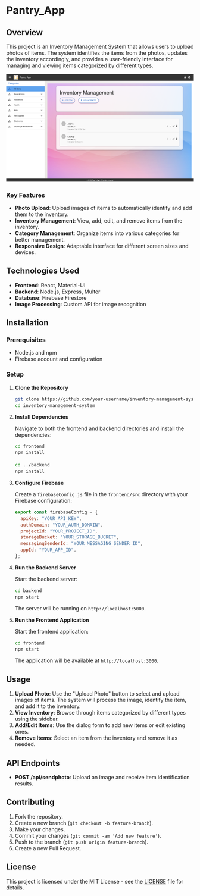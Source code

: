 # Pantry_App
## Overview

This project is an Inventory Management System that allows users to upload photos of items. The system identifies the items from the photos, updates the inventory accordingly, and provides a user-friendly interface for managing and viewing items categorized by different types.

![Homepage Screenshot](assets/screenshot.jpg)


### Key Features

- **Photo Upload**: Upload images of items to automatically identify and add them to the inventory.
- **Inventory Management**: View, add, edit, and remove items from the inventory.
- **Category Management**: Organize items into various categories for better management.
- **Responsive Design**: Adaptable interface for different screen sizes and devices.

## Technologies Used

- **Frontend**: React, Material-UI
- **Backend**: Node.js, Express, Multer
- **Database**: Firebase Firestore
- **Image Processing**: Custom API for image recognition

## Installation

### Prerequisites

- Node.js and npm
- Firebase account and configuration

### Setup

1. **Clone the Repository**

   ```bash
   git clone https://github.com/your-username/inventory-management-system.git
   cd inventory-management-system
   ```

2. **Install Dependencies**

   Navigate to both the frontend and backend directories and install the dependencies:

   ```bash
   cd frontend
   npm install

   cd ../backend
   npm install
   ```

3. **Configure Firebase**

   Create a `firebaseConfig.js` file in the `frontend/src` directory with your Firebase configuration:

   ```javascript
   export const firebaseConfig = {
     apiKey: "YOUR_API_KEY",
     authDomain: "YOUR_AUTH_DOMAIN",
     projectId: "YOUR_PROJECT_ID",
     storageBucket: "YOUR_STORAGE_BUCKET",
     messagingSenderId: "YOUR_MESSAGING_SENDER_ID",
     appId: "YOUR_APP_ID",
   };
   ```

4. **Run the Backend Server**

   Start the backend server:

   ```bash
   cd backend
   npm start
   ```

   The server will be running on `http://localhost:5000`.

5. **Run the Frontend Application**

   Start the frontend application:

   ```bash
   cd frontend
   npm start
   ```

   The application will be available at `http://localhost:3000`.

## Usage

1. **Upload Photo**: Use the "Upload Photo" button to select and upload images of items. The system will process the image, identify the item, and add it to the inventory.
2. **View Inventory**: Browse through items categorized by different types using the sidebar.
3. **Add/Edit Items**: Use the dialog form to add new items or edit existing ones.
4. **Remove Items**: Select an item from the inventory and remove it as needed.

## API Endpoints

- **POST /api/sendphoto**: Upload an image and receive item identification results.

## Contributing

1. Fork the repository.
2. Create a new branch (`git checkout -b feature-branch`).
3. Make your changes.
4. Commit your changes (`git commit -am 'Add new feature'`).
5. Push to the branch (`git push origin feature-branch`).
6. Create a new Pull Request.

## License

This project is licensed under the MIT License - see the [LICENSE](LICENSE) file for details.
